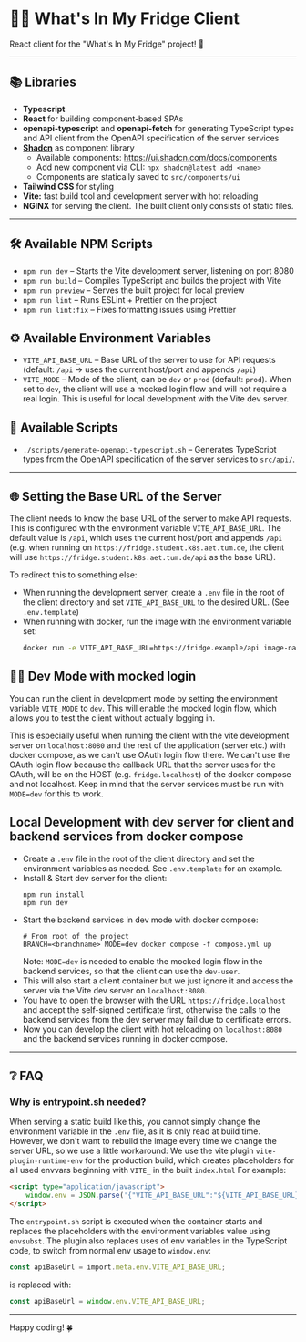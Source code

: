 # 🧑‍🍳 What's In My Fridge Client

React client for the "What's In My Fridge" project! 🚀

---

## 📚 Libraries

- **Typescript**
- **React** for building component-based SPAs
- **openapi-typescript** and **openapi-fetch** for generating TypeScript types and API client from the OpenAPI specification of the server services
- **[Shadcn](https://ui.shadcn.com/)** as component library
    - Available components: https://ui.shadcn.com/docs/components
    - Add new component via CLI: `npx shadcn@latest add <name>`
    - Components are statically saved to `src/components/ui`
- **Tailwind CSS** for styling
- **Vite:** fast build tool and development server with hot reloading
- **NGINX** for serving the client. The built client only consists of static files.

---

## 🛠️ Available NPM Scripts

- `npm run dev` – Starts the Vite development server, listening on port 8080
- `npm run build` – Compiles TypeScript and builds the project with Vite
- `npm run preview` – Serves the built project for local preview
- `npm run lint` – Runs ESLint + Prettier on the project
- `npm run lint:fix` – Fixes formatting issues using Prettier

## ⚙️ Available Environment Variables
- `VITE_API_BASE_URL` – Base URL of the server to use for API requests (default: `/api` -> uses the current host/port and appends `/api`)
- `VITE_MODE` – Mode of the client, can be `dev` or `prod` (default: `prod`).
  When set to `dev`, the client will use a mocked login flow and will not require a real login. This is useful for local
  development with the Vite dev server.

## 🧰 Available Scripts

- `./scripts/generate-openapi-typescript.sh` – Generates TypeScript types from the OpenAPI specification of the server
  services to `src/api/`.

---

## 🌐 Setting the Base URL of the Server

The client needs to know the base URL of the server to make API requests.
This is configured with the environment variable `VITE_API_BASE_URL`.
The default value is `/api`, which uses the current host/port and appends `/api` (e.g. when running on
`https://fridge.student.k8s.aet.tum.de`, the client will use `https://fridge.student.k8s.aet.tum.de/api` as the base
URL).

To redirect this to something else:

- When running the development server, create a `.env` file in the root of the client directory and set `VITE_API_BASE_URL` to the desired URL. (See `.env.template`)
- When running with docker, run the image with the environment variable set:
    ```bash
    docker run -e VITE_API_BASE_URL=https://fridge.example/api image-name
    ```

## 🧑‍💻 Dev Mode with mocked login

You can run the client in development mode by setting the environment variable `VITE_MODE` to `dev`.
This will enable the mocked login flow, which allows you to test the client without actually logging in.

This is especially useful when running the client with the vite development server on `localhost:8080`
and the rest of the application (server etc.) with docker compose, as we can't use OAuth login flow there. We can't use
the OAuth login flow because the callback URL that the
server uses for the OAuth, will be on the HOST (e.g. `fridge.localhost`) of the docker compose and not localhost. Keep in mind that
the server services must be run with `MODE=dev` for this to work.

##  Local Development with dev server for client and backend services from docker compose

- Create a `.env` file in the root of the client directory and set the environment variables as needed.
  See `.env.template` for an example.
- Install & Start dev server for the client:
    ```shell
    npm run install
    npm run dev
    ```
- Start the backend services in dev mode with docker compose:
    ```shell
    # From root of the project
    BRANCH=<branchname> MODE=dev docker compose -f compose.yml up
    ```
    Note: `MODE=dev` is needed to enable the mocked login flow in the backend services, so that the client can use the `dev-user`.
- This will also start a client container but we just ignore it and access the server via the Vite dev server on `localhost:8080`.
- You have to open the browser with the URL `https://fridge.localhost` and accept the self-signed certificate first, otherwise the calls to the backend services from the dev server may fail due to certificate errors.
- Now you can develop the client with hot reloading on `localhost:8080` and the backend services running in docker compose.

---

## ❔  FAQ

### Why is entrypoint.sh needed?
When serving a static build like this, you cannot simply change the environment variable in the `.env` file, as it is
only read at build time.
However, we don't want to rebuild the image every time we change the server URL, so we use a little workaround:
We use the vite plugin `vite-plugin-runtime-env` for the production build, which creates placeholders for all used
envvars beginning with `VITE_` in the built
`index.html`
For example:
```html
<script type="application/javascript">
    window.env = JSON.parse('{"VITE_API_BASE_URL":"${VITE_API_BASE_URL}"}');
</script>
```
The `entrypoint.sh` script is executed when the container starts and replaces the placeholders with the environment
variables value using `envsubst`. The plugin also replaces uses of env variables in the TypeScript code, to switch
from normal env usage to `window.env`:
```typescript
const apiBaseUrl = import.meta.env.VITE_API_BASE_URL;
```
is replaced with:
```typescript
const apiBaseUrl = window.env.VITE_API_BASE_URL;
```


---

Happy coding! 🍀

